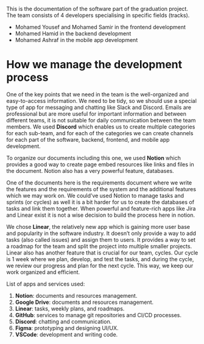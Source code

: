 This is the documentation of the software part of the graduation project. The team consists of 4 developers specialising in specific fields (tracks). 

- Mohamed Yousef and Mohamed Samir in the frontend development
- Mohamed Hamid in the backend development
- Mohamed Ashraf in the mobile app development

# How we manage the development process

One of the key points that we need in the team is the well-organized and easy-to-access information. We need to be tidy, so we should use a special type of app for messaging and chatting like Slack and Discord. Emails are professional but are more useful for important information and between different teams, it is not suitable for daily communication between the team members. We used **Discord** which enables us to create multiple categories for each sub-team, and for each of the categories we can create channels for each part of the software, backend, frontend, and mobile app development.

To organize our documents including this one, we used **Notion** which provides a good way to create page embed resources like links and files in the document. Notion also has a very powerful feature, databases.

One of the documents here is the requirements document where we write the features and the requirements of the system and the additional features which we may work on. We could’ve used Notion to manage tasks and sprints (or cycles) as well it is a bit harder for us to create the databases of tasks and link them together. When powerful and feature-rich apps like Jira and Linear exist it is not a wise decision to build the process here in notion.

We chose **Linear**, the relatively new app which is gaining more user base and popularity in the software industry. It doesn’t only provide a way to add tasks (also called issues) and assign them to users. It provides a way to set a roadmap for the team and split the project into multiple smaller projects. Linear also has another feature that is crucial for our team, cycles. Our cycle is 1 week where we plan, develop, and test the tasks, and during the cycle, we review our progress and plan for the next cycle. This way, we keep our work organized and efficient.

List of apps and services used:

1. **Notion**: documents and resources management.
2. **Google Drive**: documents and resources management.
3. **Linear**: tasks, weekly plans, and roadmaps.
4. **GitHub**: services to manage git repositories and CI/CD processes.
5. **Discord**: chatting and communication.
6. **Figma**: prototyping and designing UI/UX.
7. **VSCode**: development and writing code.
